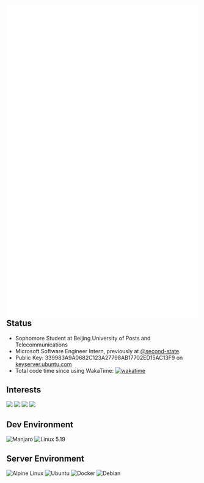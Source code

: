 <img align='left' src='github-metrics.svg'>

## Status

- Sophomore Student at Beijing University of Posts and Telecommunications
- Microsoft Software Engineer Intern, previously at [@second-state](https://github.com/second-state).
- Public Key: 339983A9A0682C123A27798AB17702ED15AC13F9 on [keyserver.ubuntu.com](https://keyserver.ubuntu.com/pks/lookup?search=0x339983a9a0682c123a27798ab17702ed15ac13f9&fingerprint=on&op=index)
- Total code time since using WakaTime: [![wakatime](https://wakatime.com/badge/user/03bdf8cf-415d-486f-8326-1cb2a1c43d7d.svg)](https://wakatime.com/@03bdf8cf-415d-486f-8326-1cb2a1c43d7d)

## Interests

<img src="https://webassembly.org/favicon.ico" height="32px"> <img src="https://www.kernel.org/theme/images/logos/favicon.png" height="32px"> <img src="https://www.rust-lang.org/static/images/ferris.gif" height="32px"> <img src="https://ebpf.io/icons-ed4fe493d9e56a7432b914bd83d06e8a/favicon.ico" height="32px">

## Dev Environment

![Manjaro](https://img.shields.io/badge/-Manjaro-black?style=for-the-badge&logo=manjaro) ![Linux 5.19](https://img.shields.io/badge/-Linux%205.19-black?style=for-the-badge&logo=linux)

## Server Environment

![Alpine Linux](https://img.shields.io/badge/-Alpine%20Linux-black?style=for-the-badge&logo=alpinelinux) ![Ubuntu](https://img.shields.io/badge/-Ubuntu-black?style=for-the-badge&logo=ubuntu) ![Docker](https://img.shields.io/badge/-Docker-black?style=for-the-badge&logo=docker) ![Debian](https://img.shields.io/badge/-Debian-black?style=for-the-badge&logo=debian)
